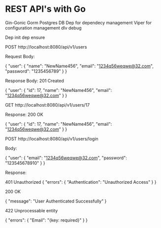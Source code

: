 # REST API's with Go

Gin-Gonic
Gorm
Postgres DB
Dep for dependecy management
Viper for configuration management
dlv debug

Dep init
dep ensure

POST http://localhost:8080/api/v1/users

Request Body:

{
"user": {
	"name": "NewName456",
	"email": "1234q56weqwe@32.com",
	"password": "1235456789" 
}
}

Response Body: 201 Created

{
    "user": {
        "id": 17,
        "name": "NewName456",
        "email": "1234q56weqwe@32.com"
    }
}

GET http://localhost:8080/api/v1/users/17

Response: 200 OK

{
    "user": {
        "id": 17,
        "name": "NewName456",
        "email": "1234q56weqwe@32.com"
    }
}


POST http://localhost:8080/api/v1/users/login

Body: 

{
"user": {
	"email": "1234q56weqwe@32.com",
	"password": "123545678910" 
}
}

Response:

401 Unauthorized 
{
    "errors": {
        "Authentication": "Unauthorized Access"
    }
}

200 OK

{
    "message": "User Authenticated Successfully"
}

422 Unprocessable entity

{
    "errors": {
        "Email": "{key: required}"
    }
}